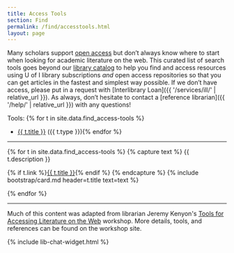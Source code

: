 ```yaml
--- 
title: Access Tools 
section: Find 
permalink: /find/accesstools.html 
layout: page 
---
```


Many scholars support [open access](https://sparcopen.org/open-access/) but don’t always know where to start when looking for academic literature on the web. 
This curated list of search tools goes beyond our [library catalog](https://alliance-primo.hosted.exlibrisgroup.com/primo-explore/search?tab=default_tab&sortby=rank&vid=UID) to help you find and access resources using U of I library subscriptions *and* open access repositories so that you can get articles in the fastest and simplest way possible. 
If we don’t have access, please put in a request with [Interlibrary Loan]({{ '/services/ill/' | relative_url }}). 
As always, don’t hesitate to contact a [reference librarian]({{ '/help/' | relative_url }}) with any questions!

Tools:
{% for t in site.data.find_access-tools %}
- <a href="#{{ t.title | slugify }}">{{ t.title }}</a> ({{ t.type }}){% endfor %}

---------------

{% for t in site.data.find_access-tools %}
<a id="{{ t.title | slugify }}"></a>
{% capture text %}
{{ t.description }}

{% if t.link %}<a href="{{ t.link }}" class="btn btn-success">{{ t.title }}</a>{% endif %}
{% endcapture %}
{% include bootstrap/card.md header=t.title text=text %}

{% endfor %}

------------

Much of this content was adapted from librarian Jeremy Kenyon's [Tools for Accessing Literature on the Web](https://jkenyon.github.io/tools-workshop/) workshop. 
More details, tools, and references can be found on the workshop site.

{% include lib-chat-widget.html %}
